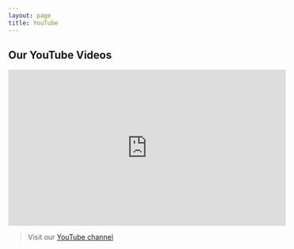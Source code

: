 ```yaml
---
layout: page
title: YouTube
---
```


## Our YouTube Videos

<iframe width="560" height="315" src="https://www.youtube.com/embed/tYkwziTrv5o?si=XsDJmwdPLgDtxgIV" title="YouTube video player" frameborder="0" allowfullscreen></iframe>

> Visit our [YouTube channel](https://www.youtube.com/MariahCarey)
